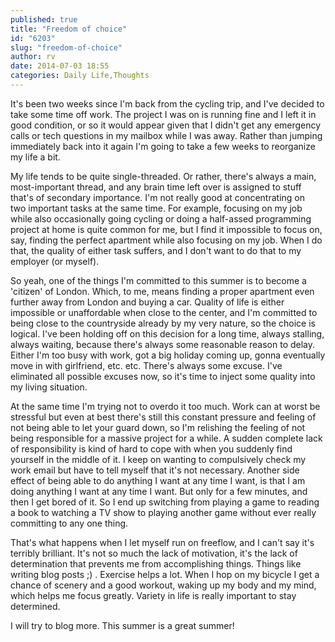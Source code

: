 ```yaml
---
published: true
title: "Freedom of choice"
id: "6203"
slug: "freedom-of-choice"
author: rv
date: 2014-07-03 18:55
categories: Daily Life,Thoughts
---
```

It's been two weeks since I'm back from the cycling trip, and I've decided to take some time off work. The project I was on is running fine and I left it in good condition, or so it would appear given that I didn't get any emergency calls or tech questions in my mailbox while I was away. Rather than jumping immediately back into it again I'm going to take a few weeks to reorganize my life a bit.

My life tends to be quite single-threaded. Or rather, there's always a main, most-important thread, and any brain time left over is assigned to stuff that's of secondary importance. I'm not really good at concentrating on two important tasks at the same time. For example, focusing on my job while also occasionally going cycling or doing a half-assed programming project at home is quite common for me, but I find it impossible to focus on, say, finding the perfect apartment while also focusing on my job. When I do that, the quality of either task suffers, and I don't want to do that to my employer (or myself).

So yeah, one of the things I'm committed to this summer is to become a 'citizen' of London. Which, to me, means finding a proper apartment even further away from London and buying a car. Quality of life is either impossible or unaffordable when close to the center, and I'm committed to being close to the countryside already by my very nature, so the choice is logical. I've been holding off on this decision for a long time, always stalling, always waiting, because there's always some reasonable reason to delay. Either I'm too busy with work, got a big holiday coming up, gonna eventually move in with girlfriend, etc. etc. There's always some excuse. I've eliminated all possible excuses now, so it's time to inject some quality into my living situation.

At the same time I'm trying not to overdo it too much. Work can at worst be stressful but even at best there's still this constant pressure and feeling of not being able to let your guard down, so I'm relishing the feeling of not being responsible for a massive project for a while. A sudden complete lack of responsibility is kind of hard to cope with when you suddenly find yourself in the middle of it. I keep on wanting to compulsively check my work email but have to tell myself that it's not necessary. Another side effect of being able to do anything I want at any time I want, is that I am doing anything I want at any time I want. But only for a few minutes, and then I get bored of it. So I end up switching from playing a game to reading a book to watching a TV show to playing another game without ever really committing to any one thing.

That's what happens when I let myself run on freeflow, and I can't say it's terribly brilliant. It's not so much the lack of motivation, it's the lack of determination that prevents me from accomplishing things. Things like writing blog posts ;) . Exercise helps a lot. When I hop on my bicycle I get a chance of scenery and a good workout, waking up my body and my mind, which helps me focus greatly. Variety in life is really important to stay determined.

I will try to blog more. This summer is a great summer!
